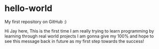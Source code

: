 # hello-world
My first repository on GitHub :)

Hi Jay here, This is the first time I am really trying to learn programming by learning through real world projects 
I am gonna give my 100% and hope to see this message back in future as my first step towards the success!
